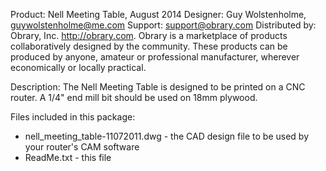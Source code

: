 Product: Nell Meeting Table, August 2014
Designer: Guy Wolstenholme, guywolstenholme@me.com
Support:  support@obrary.com
Distributed by:  Obrary, Inc.  http://obrary.com.  Obrary is a marketplace of products collaboratively designed by the community. These products can be produced by anyone, amateur or professional manufacturer, wherever economically or locally practical.

Description:
The Nell Meeting Table is designed to be printed on a CNC router.  A 1/4" end mill bit should be used on 18mm plywood.

Files included in this package:
 - nell_meeting_table-11072011.dwg - the CAD design file to be used by your router's CAM software
 - ReadMe.txt - this file